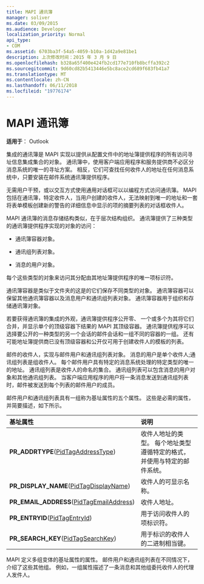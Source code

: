 ```yaml
---
title: MAPI 通讯簿
manager: soliver
ms.date: 03/09/2015
ms.audience: Developer
localization_priority: Normal
api_type:
- COM
ms.assetid: 6703ba3f-54a5-4059-b10a-1d42a9e81be1
description: 上次修改时间：2015 年 3 月 9 日
ms.openlocfilehash: b328a65f400e424fb2cd177e710fb8bcffa392c2
ms.sourcegitcommit: 9d60cd82b5413446e5bc8ace2cd689f683fb41a7
ms.translationtype: MT
ms.contentlocale: zh-CN
ms.lasthandoff: 06/11/2018
ms.locfileid: "19776174"
---
```

# <a name="mapi-address-book"></a>MAPI 通讯簿

  
  
**适用于**： Outlook 
  
集成的通讯簿是 MAPI 实现以提供从配置文件中的地址簿提供程序的所有访问寻址信息集成集合的对象。 通讯簿中，使用客户端应用程序和服务提供商不必区分消息系统的唯一的寻址方案。 相反，它们可查找任何收件人的地址在任何消息系统中，只要安装在邮件系统通讯簿提供程序。
  
无需用户干预，或以交互方式使用通用对话框可以以编程方式访问通讯簿。 MAPI 包括在通讯簿，特定收件人，当用户创建的收件人，无法映射到唯一的地址和一套将表单模板创建新的警告的详细信息中显示的项的摘要列表的对话框收件人。
  
MAPI 通讯簿的消息存储结构类似，在于层次结构组织。 通讯簿提供了三种类型的通讯簿提供程序实现的对象的访问：
  
- 通讯簿容器对象。
    
- 通讯组列表对象。
    
- 消息的用户对象。
    
每个这些类型的对象来访问其分配由其地址簿提供程序的唯一项标识符。 
  
通讯簿容器是类似于文件夹的这是的它们保存不同类型的对象。 通讯簿容器可以保留其他通讯簿容器以及消息用户和通讯组列表对象。 通讯簿容器用于组织和存储通讯簿对象。
  
若要获得通讯簿的集成的外观，通讯簿提供程序公开零、 一个或多个为其将它们合并，并显示单个的顶级容器下结果的 MAPI 其顶级容器。 通讯簿提供程序可以选择要公开的一种类型的另一个会话的邮件会话和一组不同的容器的一组。 还有可能地址簿提供商已没有顶级容器和公开仅可用于创建收件人的模板的列表。
  
邮件的收件人，实现与邮件用户和通讯组列表对象。 消息的用户是单个收件人;通讯组列表是组收件人。 每个邮件用户具有特定的消息系统处理的特定类型的唯一的地址。 通讯组列表是收件人的命名的集合。 通讯组列表可以包含消息的用户对象和其他通讯组列表。 当客户端应用程序的用户将一条消息发送到通讯组列表时，邮件被发送到每个列表的邮件用户的成员。 
  
邮件用户和通讯组列表具有一组称为基址属性的五个属性。 这些是必需的属性，并简要描述，如下所示。
  
|**基址属性**|**说明**|
|:-----|:-----|
|**PR_ADDRTYPE**([PidTagAddressType](pidtagaddresstype-canonical-property.md))  <br/> |收件人地址的类型。 每个地址类型遵循特定的格式，并使用与特定的邮件系统。  <br/> |
|**PR_DISPLAY_NAME**([PidTagDisplayName](pidtagdisplayname-canonical-property.md))  <br/> |收件人的可显示名称。  <br/> |
|**PR_EMAIL_ADDRESS**([PidTagEmailAddress](pidtagemailaddress-canonical-property.md))  <br/> |收件人地址。  <br/> |
|**PR_ENTRYID**([PidTagEntryId](pidtagentryid-canonical-property.md))  <br/> |用于访问收件人的项标识符。  <br/> |
|**PR_SEARCH_KEY**([PidTagSearchKey](pidtagsearchkey-canonical-property.md))  <br/> |用于标识的收件人的二进制相当键。  <br/> |
   
MAPI 定义多组变体的基址属性的属性。 邮件用户和通讯组列表在不同情况下，介绍了这些其他组。 例如，一组属性描述了一条消息和其他组委托收件人的代理人发件人。
  

